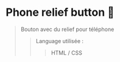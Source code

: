 # Phone relief button :dvd:

>Bouton avec du relief pour téléphone
>>Language utilisée :
>>>HTML / CSS